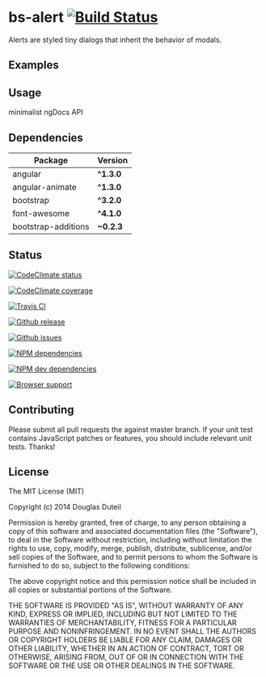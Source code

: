# bs-alert [![Build Status](http://img.shields.io/travis/douglasduteil/angular-utility-belt.svg)](http://travis-ci.org/douglasduteil/angular-utility-belt)

Alerts are styled tiny dialogs that inherit the behavior of modals.

## Examples


## Usage
minimalist ngDocs API

## Dependencies

Package | Version
--- | ---
angular | **^1.3.0**
angular-animate | **^1.3.0**
bootstrap | **^3.2.0**
font-awesome | **^4.1.0**
bootstrap-additions | **~0.2.3**

## Status

[![CodeClimate status](http://img.shields.io/codeclimate/github/kabisaict/flow.svg)](http://url)

[![CodeClimate coverage](http://img.shields.io/codeclimate/coverage/github/triAGENS/ashikawa-core.svg)](http://url)

[![Travis CI](http://img.shields.io/travis/joyent/node.svg)](http://travis-ci.org/joyent/node)

[![Github release](http://img.shields.io/github/release/qubyte/rubidium.svg)](http://url)

[![Github issues](http://img.shields.io/github/issues/badges/shields.svg)](http://url)

[![NPM dependencies](http://img.shields.io/david/visionmedia/express.svg)](http://url)

[![NPM dev dependencies](http://img.shields.io/david/dev/visionmedia/express.svg)](http://url)

[![Browser support](https://ci.testling.com/substack/tape.png)](http://ci.testling.com/substack/tape)


## Contributing

Please submit all pull requests the against master branch. If your unit test contains JavaScript patches or features, you should include relevant unit tests. Thanks!

## License

  The MIT License (MIT)
  
  Copyright (c) 2014 Douglas Duteil
  
  Permission is hereby granted, free of charge, to any person obtaining a copy
  of this software and associated documentation files (the "Software"), to deal
  in the Software without restriction, including without limitation the rights
  to use, copy, modify, merge, publish, distribute, sublicense, and/or sell
  copies of the Software, and to permit persons to whom the Software is
  furnished to do so, subject to the following conditions:
  
  The above copyright notice and this permission notice shall be included in all
  copies or substantial portions of the Software.
  
  THE SOFTWARE IS PROVIDED "AS IS", WITHOUT WARRANTY OF ANY KIND, EXPRESS OR
  IMPLIED, INCLUDING BUT NOT LIMITED TO THE WARRANTIES OF MERCHANTABILITY,
  FITNESS FOR A PARTICULAR PURPOSE AND NONINFRINGEMENT. IN NO EVENT SHALL THE
  AUTHORS OR COPYRIGHT HOLDERS BE LIABLE FOR ANY CLAIM, DAMAGES OR OTHER
  LIABILITY, WHETHER IN AN ACTION OF CONTRACT, TORT OR OTHERWISE, ARISING FROM,
  OUT OF OR IN CONNECTION WITH THE SOFTWARE OR THE USE OR OTHER DEALINGS IN THE
  SOFTWARE.
